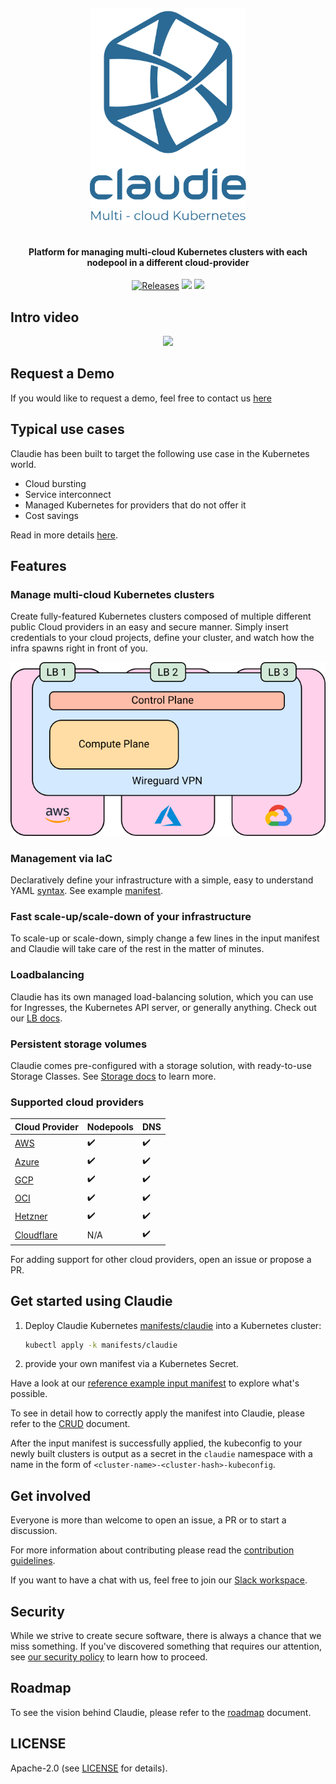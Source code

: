 <h4 align="center">
  <img src="https://raw.githubusercontent.com/berops/claudie/17480b6cb809fe795d454588af18355c7543f37e/docs/logo%20claudie_blue_no_BG.svg" width="250px"/><br/>
  <br/><br/>
  Platform for managing multi-cloud Kubernetes clusters with each nodepool in a different cloud-provider
</h4>

<p align="center">
  <a href="https://github.com/berops/claudie/releases/"><img alt="Releases" src="https://img.shields.io/github/release-date/berops/claudie?label=latest%20release" /></a>
  <a href="https://goreportcard.com/report/github.com/Berops/claudie"><img src="https://goreportcard.com/badge/github.com/Berops/claudie"></a>
  <a href="https://opensource.org/licenses/Apache-2.0"><img src="https://img.shields.io/badge/License-Apache_2.0-blue.svg"></a>
</p>

## Intro video

<p align="center">
  <a href="https://youtu.be/q4xdAiHYxZQ"><img src="https://markdown-videos.deta.dev/youtube/q4xdAiHYxZQ"></a>
</p>

## Request a Demo
If you would like to request a demo, feel free to contact us [here]("mailto:claudie-demo&commat;berops&period;com")

## Typical use cases

Claudie has been built to target the following use case in the Kubernetes world.

- Cloud bursting
- Service interconnect
- Managed Kubernetes for providers that do not offer it
- Cost savings

Read in more details [here](./docs/use-cases/use-cases.md).

## Features

### Manage multi-cloud Kubernetes clusters

Create fully-featured Kubernetes clusters composed of multiple different public Cloud providers in an easy and secure manner.
Simply insert credentials to your cloud projects, define your cluster, and watch how the infra spawns right in front of you.

<p align="center">
 <img alt="Infra Diagram" src="https://github.com/berops/claudie/raw/master/docs/infra-diagram.png" />
</p>

### Management via IaC

Declaratively define your infrastructure with a simple, easy to understand YAML [syntax](./docs/input-manifest/input-manifest.md).
See example [manifest](./docs/input-manifest/example.yaml).

### Fast scale-up/scale-down of your infrastructure

To scale-up or scale-down, simply change a few lines in the input manifest and Claudie will take care of the rest in the matter of minutes.

### Loadbalancing

Claudie has its own managed load-balancing solution, which you can use for Ingresses, the Kubernetes API server, or generally anything. Check out our [LB docs](https://github.com/Berops/claudie/tree/master/docs/loadbalancing).

### Persistent storage volumes

Claudie comes pre-configured with a storage solution, with ready-to-use Storage Classes. See [Storage docs](https://github.com/Berops/claudie/tree/master/docs/storage) to learn more.

### Supported cloud providers

| Cloud Provider                                                                                          | Nodepools          | DNS                |
| ------------------------------------------------------------------------------------------------------- | ------------------ | ------------------ |
| [AWS](https://github.com/berops/claudie/blob/master/docs/input-manifest/providers/aws.md)               | :heavy_check_mark: | :heavy_check_mark: |
| [Azure](https://github.com/berops/claudie/blob/master/docs/input-manifest/providers/azure.md)           | :heavy_check_mark: | :heavy_check_mark: |
| [GCP](https://github.com/berops/claudie/blob/master/docs/input-manifest/providers/gcp.md)               | :heavy_check_mark: | :heavy_check_mark: |
| [OCI](https://github.com/berops/claudie/blob/master/docs/input-manifest/providers/oci.md)               | :heavy_check_mark: | :heavy_check_mark: |
| [Hetzner](https://github.com/berops/claudie/blob/master/docs/input-manifest/providers/hetzner.md)       | :heavy_check_mark: | :heavy_check_mark: |
| [Cloudflare](https://github.com/berops/claudie/blob/master/docs/input-manifest/providers/cloudflare.md) | N/A                | :heavy_check_mark: |

For adding support for other cloud providers, open an issue or propose a PR.

## Get started using Claudie

1. Deploy Claudie Kubernetes [manifests/claudie](https://github.com/Berops/claudie/tree/master/manifests/claudie) into a Kubernetes cluster:

   ```sh
   kubectl apply -k manifests/claudie
   ```

2. provide your own manifest via a Kubernetes Secret.

Have a look at our [reference example input manifest](https://github.com/Berops/claudie/blob/master/docs/input-manifest/example.yaml) to explore what's possible.

To see in detail how to correctly apply the manifest into Claudie, please refer to the [CRUD](./docs/crud/crud.md) document.

After the input manifest is successfully applied, the kubeconfig to your newly
built clusters is output as a secret in the `claudie` namespace with a name in
the form of `<cluster-name>-<cluster-hash>-kubeconfig`.

## Get involved

<!-- Contributor guidelines -->
Everyone is more than welcome to open an issue, a PR or to start a discussion.

For more information about contributing please read the [contribution guidelines](./docs/contributing/contributing.md).

If you want to have a chat with us, feel free to join our [Slack workspace](https://join.slack.com/t/claudie-workspace/shared_invite/zt-1imfso8r4-xwrpZjL9kt61FT1LjvWD5w).

## Security

While we strive to create secure software, there is always a chance that we
miss something.
If you've discovered something that requires our attention, see [our security
policy](SECURITY.md) to learn how to proceed.

## Roadmap
<!-- Add a roadmap for claudie so users know which features are being worked on and which will in future -->
To see the vision behind Claudie, please refer to the [roadmap](./docs/roadmap/roadmap.md) document.

## LICENSE

Apache-2.0 (see [LICENSE](LICENSE) for details).
